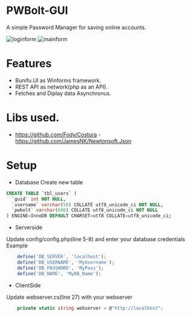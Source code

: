 # PWBolt-GUI

A simple Password Manager for saving online accounts. 

![loginform](https://github.com/skrixx68/PWBolt-GUI/blob/main/loginform.PNG)
![mainform](https://github.com/skrixx68/PWBolt-GUI/blob/main/mainform.PNG)


# Features
- Bunifu.UI as Winforms framework.
- REST API as network(php as an API).
- Fetches and Diplay data Asynchronus.

# Libs used.

- https://github.com/Fody/Costura
 -https://github.com/JamesNK/Newtonsoft.Json

# Setup 

- Database 
Create new table 

```sql
CREATE TABLE `tbl_users` (
  `guid` int NOT NULL,
  `username` varchar(50) COLLATE utf8_unicode_ci NOT NULL,
  `pwbolt` varchar(600) COLLATE utf8_unicode_ci NOT NULL
) ENGINE=InnoDB DEFAULT CHARSET=utf8 COLLATE=utf8_unicode_ci;

```

- Serverside

 Update config/config.php(line 5-8) and enter your database credentials
Example
```php
	define('DB_SERVER', 'localhost');
	define('DB_USERNAME', 'MyUsername');
	define('DB_PASSWORD', 'MyPass');
	define('DB_NAME', 'MyDB_Name');
```

- ClientSide

 Update webserver.cs(line 27) with your webserver

```c#
    private static string webserver = @"http://localhost";
```